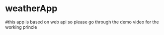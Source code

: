 # weatherApp
#this app is based on web api so please go through the demo video for the working princle
